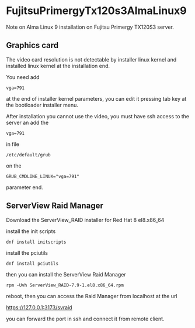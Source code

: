 # FujitsuPrimergyTx120s3AlmaLinux9
Note on Alma Linux 9 installation on Fujitsu Primergy TX120S3 server.

## Graphics card

The video card resolution is not detectable by installer linux kernel and installed linux kernel at the installation end.

You need add

`vga=791`

at the end of installer kernel parameters, you can edit it pressing tab key at the bootloader installer menu.

After installation you cannot use the video, you must have ssh access to the server an add the

`vga=791`

in file

`/etc/default/grub`

on the

`GRUB_CMDLINE_LINUX="vga=791"`

parameter end.

## ServerView Raid Manager

Download the ServerView_RAID installer for Red Hat 8 el8.x86_64

install the init scripts

`dnf install initscripts`

install the pciutils

`dnf install pciutils`

then you can install the ServerView Raid Manager

`rpm -Uvh ServerView_RAID-7.9-1.el8.x86_64.rpm`

reboot, then you can access the Raid Manager from localhost at the url

https://127.0.0.1:3173/svraid

you can forward the port in ssh and connect it from remote client.
